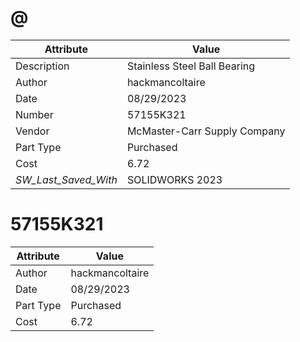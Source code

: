# @
| Attribute | Value |
| ---  | ---     |
| Description | Stainless Steel Ball Bearing |
| Author | hackmancoltaire |
| Date | 08/29/2023 |
| Number | 57155K321 |
| Vendor | McMaster-Carr Supply Company |
| Part Type | Purchased |
| Cost | 6.72 |
| _SW_Last_Saved_With_ | SOLIDWORKS 2023 |
# 57155K321
| Attribute | Value |
| ---  | ---     |
| Author | hackmancoltaire |
| Date | 08/29/2023 |
| Part Type | Purchased |
| Cost | 6.72 |
